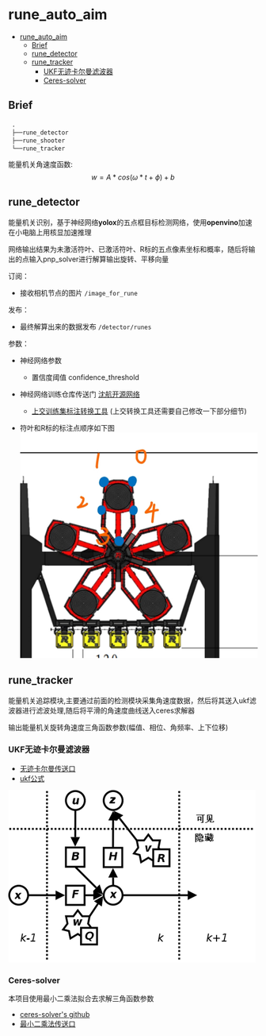 # rune_auto_aim
- [rune\_auto\_aim](#rune_auto_aim)
  - [Brief](#brief)
  - [rune\_detector](#rune_detector)
  - [rune\_tracker](#rune_tracker)
    - [UKF无迹卡尔曼滤波器](#ukf无迹卡尔曼滤波器)
    - [Ceres-solver](#ceres-solver)
  
## Brief
```
 .
 ├──rune_detector
 ├──rune_shooter
 └──rune_tracker
 ```
 能量机关角速度函数:
$$  w = A * cos (\omega * t + \phi) + b  $$

## rune_detector
能量机关识别，基于神经网络**yolox**的五点框目标检测网络，使用**openvino**加速在小电脑上用核显加速推理

网络输出结果为未激活符叶、已激活符叶、R标的五点像素坐标和概率，随后将输出的点输入pnp_solver进行解算输出旋转、平移向量

订阅：
- 接收相机节点的图片 `/image_for_rune`

发布：
- 最终解算出来的数据发布 `/detector/runes`

参数：
- 神经网络参数
  - 置信度阈值 confidence_threshold

- 神经网络训练仓库传送门
[沈航开源网络](https://github.com/tup-robomaster/TUP-NN-Train-2)
  - [上交训练集标注转换工具](https://github.com/Spphire/RM-labeling-tool)
  (上交转换工具还需要自己修改一下部分细节)
- 符叶和R标的标注点顺序如下图
![](pic/RunePoint.jpg)

## rune_tracker
能量机关追踪模块,主要通过前面的检测模块采集角速度数据，然后将其送入ukf滤波器进行滤波处理,随后将平滑的角速度曲线送入ceres求解器

输出能量机关旋转角速度三角函数参数(幅值、相位、角频率、上下位移)

### UKF无迹卡尔曼滤波器
- [无迹卡尔曼传送口](https://github.com/saishiva024/LIDAR-RADAR-Fusion-UKF/blob/master/src/ukf.cpp)
- [ukf公式](https://zhuanlan.zhihu.com/p/359811364)

![](../armor_auto_aim/armor_tracker/docs/Kalman_filter_model.png)

### Ceres-solver
本项目使用最小二乘法拟合去求解三角函数参数
- [ceres-solver's github](https://github.com/ceres-solver/ceres-solver)
- [最小二乘法传送口](https://zhuanlan.zhihu.com/p/38128785)
